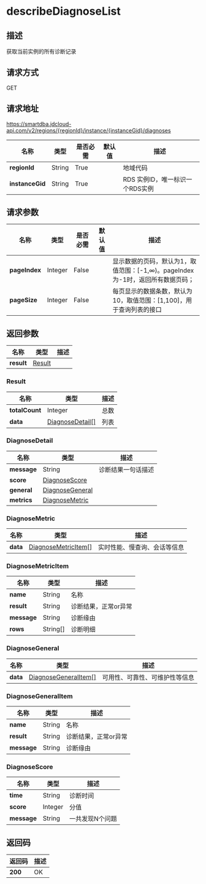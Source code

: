 # describeDiagnoseList


## 描述
获取当前实例的所有诊断记录

## 请求方式
GET

## 请求地址
https://smartdba.jdcloud-api.com/v2/regions/{regionId}/instance/{instanceGid}/diagnoses

|名称|类型|是否必需|默认值|描述|
|---|---|---|---|---|
|**regionId**|String|True| |地域代码|
|**instanceGid**|String|True| |RDS 实例ID，唯一标识一个RDS实例|

## 请求参数
|名称|类型|是否必需|默认值|描述|
|---|---|---|---|---|
|**pageIndex**|Integer|False| |显示数据的页码，默认为1，取值范围：[-1,∞)。pageIndex 为-1时，返回所有数据页码；|
|**pageSize**|Integer|False| |每页显示的数据条数，默认为10，取值范围：[1,100]，用于查询列表的接口|


## 返回参数
|名称|类型|描述|
|---|---|---|
|**result**|[Result](describediagnoselist#result)| |

### <div id="Result">Result</div>
|名称|类型|描述|
|---|---|---|
|**totalCount**|Integer|总数|
|**data**|[DiagnoseDetail[]](describediagnoselist#diagnosedetail)|列表|
### <div id="DiagnoseDetail">DiagnoseDetail</div>
|名称|类型|描述|
|---|---|---|
|**message**|String|诊断结果一句话描述|
|**score**|[DiagnoseScore](describediagnoselist#diagnosescore)| |
|**general**|[DiagnoseGeneral](describediagnoselist#diagnosegeneral)| |
|**metrics**|[DiagnoseMetric](describediagnoselist#diagnosemetric)| |
### <div id="DiagnoseMetric">DiagnoseMetric</div>
|名称|类型|描述|
|---|---|---|
|**data**|[DiagnoseMetricItem[]](describediagnoselist#diagnosemetricitem)|实时性能、慢查询、会话等信息|
### <div id="DiagnoseMetricItem">DiagnoseMetricItem</div>
|名称|类型|描述|
|---|---|---|
|**name**|String|名称|
|**result**|String|诊断结果，正常or异常|
|**message**|String|诊断缘由|
|**rows**|String[]|诊断明细|
### <div id="DiagnoseGeneral">DiagnoseGeneral</div>
|名称|类型|描述|
|---|---|---|
|**data**|[DiagnoseGeneralItem[]](describediagnoselist#diagnosegeneralitem)|可用性、可靠性、可维护性等信息|
### <div id="DiagnoseGeneralItem">DiagnoseGeneralItem</div>
|名称|类型|描述|
|---|---|---|
|**name**|String|名称|
|**result**|String|诊断结果，正常or异常|
|**message**|String|诊断缘由|
### <div id="DiagnoseScore">DiagnoseScore</div>
|名称|类型|描述|
|---|---|---|
|**time**|String|诊断时间|
|**score**|Integer|分值|
|**message**|String|一共发现N个问题|

## 返回码
|返回码|描述|
|---|---|
|**200**|OK|
